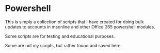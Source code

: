 # Powershell

This is simply a collection of scripts that I have created for doing bulk updates to accounts in msonline and other Office 365 powershell modules.

Some scripts are for testing and educational purposes.

Some are not my scripts, but rather found and saved here.
